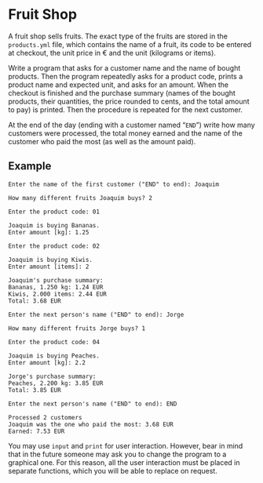 # Fruit Shop

A fruit shop sells fruits. The exact type of the fruits are stored in the `products.yml` file, which contains the name of a fruit,
its code to be entered at checkout, the unit price in € and the unit (kilograms or items).

Write a program that asks for a customer name and the name of bought products. Then the program repeatedly asks for a product code,
prints a product name and expected unit, and asks for an amount. When the checkout is finished and the purchase summary
(names of the bought products, their quantities, the price rounded to cents, and the total amount to pay) is printed.
Then the procedure is repeated for the next customer.

At the end of the day (ending with a customer named “`END`”) write how many customers were processed, the total money earned and
the name of the customer who paid the most (as well as the amount paid).

## Example

```
Enter the name of the first customer ("END" to end): Joaquim

How many different fruits Joaquim buys? 2

Enter the product code: 01

Joaquim is buying Bananas.
Enter amount [kg]: 1.25

Enter the product code: 02

Joaquim is buying Kiwis.
Enter amount [items]: 2

Joaquim's purchase summary:
Bananas, 1.250 kg: 1.24 EUR
Kiwis, 2.000 items: 2.44 EUR
Total: 3.68 EUR

Enter the next person's name ("END" to end): Jorge

How many different fruits Jorge buys? 1

Enter the product code: 04

Joaquim is buying Peaches.
Enter amount [kg]: 2.2

Jorge's purchase summary:
Peaches, 2.200 kg: 3.85 EUR
Total: 3.85 EUR

Enter the next person's name ("END" to end): END

Processed 2 customers
Joaquim was the one who paid the most: 3.68 EUR
Earned: 7.53 EUR
```

You may use `input` and `print` for user interaction. However, bear in mind that in the future someone may ask you to change
the program to a graphical one. For this reason, all the user interaction must be placed in separate functions, which you will
be able to replace on request.
